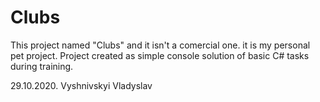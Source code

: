 # Clubs

This project named "Clubs" and it isn't a comercial one. it is my personal pet project.
Project created as simple console solution of basic C# tasks during training.

29.10.2020. Vyshnivskyi Vladyslav

